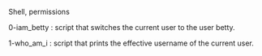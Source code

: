 Shell, permissions

0-iam_betty : script that switches the current user to the user betty.

1-who_am_i : script that prints the effective username of the current user.
